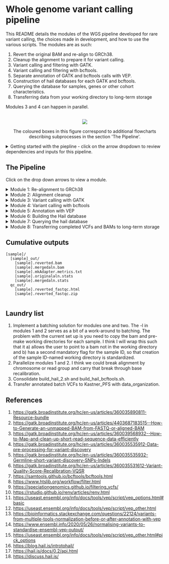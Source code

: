# Whole genome variant calling pipeline 

This README details the modules of the WGS pipeline developed for rare variant calling, the choices made in development, and how to use the various scripts. The modules are as such:
1. Revert the original BAM and re-align to GRCh38.
2. Cleanup the alignment to prepare it for variant calling.
3. Variant calling and filtering with GATK.
4. Variant calling and filtering with bcftools.
5. Separate annotation of GATK and bcftools calls with VEP.
6. Construction of hail databases for each GATK and bcftools.
7. Querying the database for samples, genes or other cohort characteristics.
8. Transferring data from your working directory to long-term storage 

Modules 3 and 4 can happen in parallel. 

<br />

<div align="center">
  <img src="https://github.com/user-attachments/assets/afd59b84-626c-4ffd-bb64-7e564739ec88"
">

The coloured boxes in this figure correspond to additional flowcharts describing subprocesses in the section 'The Pipeline'. 

</div>


<details> 

<summary>
Getting started with the piepline - click on the arrow dropdown to review dependencies and inputs for this pipeline. 
</summary>

## Dependencies

```
picard/3.2.0
bwa-mem/2 2.2.1
fastqc/0.12.1
samtools/1.19
GATK/4.6.0.0
bcftools/1.19
R
VEP/112
python3

python packages:
argparse
hail
pandas
time
datetime

```

**You will also need the dependencies managed by a renv that can be found here: https://github.com/Nadolina/WGS-renv.git.** If you plan to copy the pipeline to another location, please follow the recommendations in (10) to clone the renv. You would then also need to modify the path to the renv in the Rmd. If you are in the Kastner group and using the shared installation of the pipeline, you do not need to clone the renv as there is already a shared clone. 

If you so choose, you can install the R packages manually instead, but this does not guarantee versioning. You will need: 

```
ggplot2
vcfR
readr
tidyverse
data.table
dplyr
kableExtra
stringr
```


## Where do we start?

```
[sample]/
  [sample].bam
  [sample].bam.bai
  [sample].filtered.vcf.gz
  [sample].filtered.vcf.gz
  [sample].g.vcf.gz
  [sample].g.vcf.gz.tbi 
```

Most of our files come from NISC. We typically get three files of importance (the bam, and the two vcf.gz files), along with their indexes, which are usually necessary for performing downstreams analysis but can be recreated easily. Some people in our group use the gVCF or VCF for annotation and variant interpretation. Others perform their own variant calling (generating their own gVCF and VCF) from the BAM. The problem with the majority of our BAM files, is that they are aligned to GRCh37. This pipeline is an effort to re-align everything to GRCh38, which is a newer and more accurate reference genome. Additionally, the goal of this pipeline is to internally standardize variant calling workflows. _So, we need to start by extracting the sequence reads from the aligned BAM providied by NISC_.


## Inputs 

This pipeline is primarily run using a text file that contains the path to one original BAM file on each line. This list will be referred to as the batch. You can run individual BAMs through pre-process-pipeline.sh and alignment_cleanup.sh but a batch will be required from variant calling onwards. Here is an example snippet of one batch:

```
/data/Kastner_PFS/seq_data_storage/wgs_data/NISC_wgs_072023_dir/5915_dir/5915.bam
/data/Kastner_PFS/seq_data_storage/wgs_data/592/592.bam
/data/Kastner_PFS/seq_data_storage/wgs_data/NISC_wgs_072023_dir/5922/5922.bam
/data/Kastner_PFS/seq_data_storage/wgs_data/5924/5924.bam
```
You will also need to make sure the script is pointing to a directory containing the GRCh38 reference with decoys and alternate sequences (1). The necessary files are currently stored in /data/Kastner_PFS/references/HG38/. 

The original input to the pipeline was based on the user copying the BAMs of interest to their working directory in the prescribe format shown below. For legacy purpose, and more options for the user, I have decided to leave this functionality, even though I __strongly recommend__ just passing a textfile of paths pointing to the original BAMs. 

```
[sample]
  [sample].bam
  [sample].bai 
```


</details>

## The Pipeline 

Click on the drop down arrows to view a module. 

<details>
<summary>Module 1: Re-alignment to GRCh38</summary>

### Module 1: Re-alignment 

The process of extracting reads from an aligned BAM mostly adheres to the instructions in (2). This extracts the sequences, and removes alignment features, producing an unaligned BAM (uBAM). Then, we mark any adapters which may be artifacts from sequencing and can interfere with alignment. MarkIlluminaAdapters produces a new BAM with these demarcations, as well as a metrics file describing the adapters found, but for space, the demarcated BAM is deleted, and the metrics are retained. In the last step, I pipe the adapter-marked bam through SamToFastq, bwa-mem2 alignment to GRCh38 with decoys, and MergeBamAlignment to concatenate the unmapped reads back to the final bam. 

Samtools stats is run on both the original and final bam. Fastqc is run on the reverted bam to look at the quality of the sequence reads. 

<div align="center">
  <img src="https://github.com/user-attachments/assets/5df34f9f-9167-4ac3-8ec9-7742378c3a49">
</div>

```
batch --mem=[] --cpus-per-task=[] --gres=lscratch:[] pre-process-pipe.sh -b [original bam]
  OR
sbatch --mem=[] --cpus-per-task=[] --gres=lscratch:[] pre-process-pipe.sh -l [location]

  The -l [locations] option will look in the folder for anything that matches *.bam, so ensure the bam of interest is the only *.bam in the folder provided.

  -l pass the path to the directory containing the bam
  -b pass the original bam file 
```
<br />
The -l option was implemented as an earlier solution to batching, when the program still required that you copy BAM files to your work space in the format shown below. I left this option available for anyone who may prefer to use this format. Basically you would structure your working directory with one directory per sample, containing the original bam. Then, your batch file would contain a list of paths pointing to these sample folders in your working directory, one per line. 

```
[sample]
  [sample].bam
  [sample].bai
```

If you want to run a batch with either -l or -b, you will need to loop through the batch textfile. Alternatively, you can run the program without looping, with just one BAM at a time. 
```
while read location; do sbatch --mem=48g --cpus-per-task=8 --gres=lscratch:400  $SCRIPTS/pre-process-pipe.sh -l $location ; done < HC-batch-091324.txt
while read sample; do sbatch --mem=48g --cpus-per-task=8 --gres=lscratch:400  $SCRIPTS/pre-process-pipe.sh -b $sample ; done < HC-batch-091324.txt
```

It is on my to-do list to wrap these scripts such as to accept a batch list as input without requiring looping. 

</details>

<details>
<summary>Module 2: Alignment cleanup</summary>

### Module 2: Alignment cleanup 

This module follows instructions from GATK's pre-variant calling recommendations (4). Alignment cleanup involves marking duplicate read pairs and base quality score recalibration. Duplicate read pairs can arise from the same DNA fragments in sequencing, and unless marked variant callers may consider them as independent sequences, which would be inaccurate. Here we fully remove duplicate read pairs. 

Base recalibration models the base quality scores using prior knowledge of variant sites, to identify patterns of sequencing bias. The model is applied to the bam to correct these biases. GATK documentation then recommends running a second round of BQSR for quality assurance. The second model isn't applied, but instead we compare the models with CovariateAnalysis, which produces a pdf summary of the results. The documentation does not explain what the QC value is, but I assume it is to confirm that a the first model was adequate for correction and that a second would be of little benefit, or in fact introduce over-correction. 

<div align="center">
  <img src="https://github.com/user-attachments/assets/0cd58f81-0d37-46cc-a711-7d775abab496">
</div>

<br />

```
sbatch --mem=[] --cpus-per-task=[] --gres=lscratch:[] --time=days-hours:minutes:seconds alignment_cleanup.sh [arguments]

  -l location of sample working directory 
  -b merged bam alignment
  -o path to the original BAM 
  -r start script after markduplicates spark, no input just pass the flag; ie./ if your previous run fails but generated the *markdups_sort.bam correctly (OPTIONAL)
  -h help
```
Like with module 1, you can loop through a batch file or just run per usual with one bam or location. 

</details>

<details>
<summary>Module 3: Variant calling with GATK</summary>

### Module 3: Variant calling with GATK 

GATK variant calling mostly subscribes to the recommendations in GATK's documentation and tutorials (5). At this point, the pipeline becomes more parallelized. I generate Biowulf swarms to run HaplotypeCaller on each chromosome of each sample in parallel (A). I combine chromosome gVCFs produced by HaplotypeCaller across samples with GATK's CombineGVCFs, resulting in 24 gVCFs (B). Documentation recommends using GenomicsDB for this gVCF gathering step, but for ease of use I chose CombineGVCFs. The chromosome-combined gVCFs are then genotyped (C). 

After genotyping, we then need to filter the called variants. GATK has a program for this called Variant Quality Score Recalibration, which is akin to BQSR. Again using prior knowledge from curated datasets like dnsnp and 1000Genomes, and annotations in our VCF, VariantRecalibrator tries to model variant scores that are likely to be true variants. This model is data greedy, so we combine all the gentotyped CHRn-VCFs into a single VCF (D). Then we generate one VariantRecalibrator model for SNPs and another for indels (E,F), as recommended by GATK documentation (6). The models are applied back to the VCF to organize variants into tranches, effectively filtering them. The SNP model is applied first (G), and then the indel model (H), resulting in a fully variant quality score recalibrated VCF. 

<div align="center">
  <img src="https://github.com/user-attachments/assets/c7eea530-4b99-40a7-9576-b9506fbb4042">
</div>

<br />

```
sbatch --mem=[] --cpus-per-task=[] --gres=lscratch:[] variant_calling_GATK.sh -b [batchfile]

  -b This is a textfile of the IDs (assuming you are following the prescribed directory structure, and you have working directories named with their IDs only), with one ID on each line.
  -o This is a textfile of the original bam paths, assuming you have bams in locations other than the working directory and created this file for use in pre-process-pipe.sh. One path per line.
  -h help

```

The -b is comparable to -l in previous modules. The -o requires a textfile of paths pointing to the original BAMs for a given sample, which the program will parse to identify the files it requires. You do not need to loop through the textfile as with previous modules. 

</details>

<details>
<summary>Module 4: Variant calling with bcftools </summary>

### Module 4: Variant calling with bcftools

<img align="right" src="https://github.com/user-attachments/assets/d4e7ec8d-7904-4bd1-b688-49e314005de4">

Lierature suggests using two or more variant callers, because there are several highly accurate SNP and indel callers available, and concordance between multiple callers lends confidence to  calls. In addition to GATK, this workflow performs variant calling with bcftools (7). This module also starts with the base recalibrated BAMs from the batch. Using the swarm functionality again, we run bcftools mpileup per chromosome, across samples, producing 24 VCFs. These VCFs are annotated with known alleles frequencies from the 1000 Genomes project, because the --prior-freqs flag is used in the bcftools call command to improve calling performance. 

<br />

Unlike GATK, bcftools does not have a model to perform filtering. There are various approaches to filtering, but most tutorials and documentation recommend a hard-filtering approach. My approach was largely informed by the recommendations in (8,9). In nearly all the VCFs we have received from NISC, you can see the same set of hard filters have been applied to SNPs and indels. These are very common filtering parameters and values. 

  ![image](https://github.com/user-attachments/assets/52d42b91-a062-4e3f-a992-4e35288c556b)

I wanted to make our filtering workflow a little more adaptable. Instead of applying the same filtering thresholds to all of our batches, I aim to identify thresholds that are tailored to the batch, to try to mitigate changes and biases in the batch. I take a subset (1%) of SNPs and indels from each batch, and extract their variant metrics. I identify the extreme outlier values in the subset using just quantiles, and apply those back to the whole batch of variants as filtering thresholds. For SNPs, we use the following metrics: variant quality, depth and mapping quality Z-score (MQBZ). MQBZ looks at the differences in mapping quality at heterozygous sites, because significant differences at the ALT allele could indicate a false positive. For indels, quality and depth are also used, as well as IMF, which is the fraction of reads supporting an indel.  

In the example below, you can see the range of quality values varies between Batch 1 and 2, with Batch 1 exhibiting on average higher quality values. If we were apply the same quality filter to both batches, we would remove more variants in Batch 2 than 1, and there is an increased chance we are removing true variants. The motivation is to try to accomodate those metric variations between batches, to retain as many true variants as possible. While this does mean the filtering thresholds won't be standardize and this can complicate methods reporting a bit, I expect that metrics should hold relatively steady between batches and so thresholds should be similar. This approach is more of a contingency than anything. 

<div align="center">
  <img src="https://github.com/user-attachments/assets/62bd4413-f982-483e-96db-c898d5c36ae1">
</div>

<br />

Because this approach varies with each batch, I wanted to ensure we had QC outputs describing the thresholds identified. So, the filtering program produces a report on the subset statistics, in the form of an HTML file so it can be viewed in any browser. Below is an example of one of the figures in the HTML report. 

<br />

<div align="center">
  <img src="https://github.com/user-attachments/assets/5c433fa2-e04e-44f8-9749-027a0f671d5d">
</div>

<br />

```
sbatch --mem=[] --cpus-per-task=[] --gres=lscratch:[] bcftools.sh -b [batch files with sample IDs]

-b  the same batch file as passed to GATK, one sample ID/location per line 
```

<br />


</details>

<details>
<summary>Module 5: Annotation with VEP </summary>

### Module 5: Annotation with VEP

This VEP annotation (11) script simply accepts a VCF as input, which means it can be run on any VCF that you would like. The script will:
1. check for compression and indexing and perform both if needed
2. sort and normalize the VCF according to recommendations from ensembl and other users (13,14)
3. generates a swarm for to annotate chromosomes in parallel
4. performs VEP filtering on each chromosome

Annotations employed include:
* HGVS
* CADD
* gnomADg and gnomAD joint
* SpliceAI
* MaxEntScan
* REVEL
* AlphaMissense
* ClinVar
* GERP

I also flag the "picked" variant according to their impact ranking. Please refer to (15) for more information on the --pick_flag. In addition to this I have also added a "CANONICAL" flag, which will indicate with just a "YES" if a given variant falls within a canonical transcript (11). 

After annotation, I apply a very simple filter of 'gnomADg_AF_joint < 0.2 or not gnomADg_AF_joint'. So, we only retain variants that have a maximum joint (gnomAD exome and genome) allele frequency of 0.2, or if they do not have a joint AF at all, because absense from gnomAD may indicate the variant is rare. I also apply --only_matched, which will only retain consequence blocks that pass the prescribed filters, if a variant has more than one block. This is more useful if a variant has multiple recorded consequences, i.e./ "intron_variant&non_coding_transcript_variant" and "upstream_gene_variant", and one of your filters is to retain only intron variants. Then, the --only_matched would remove the upstream_gene_variant block. Allelic frequenices for a given variant do not change between blocks, so this does not really apply but I have included it nonetheless. 

After annotation and filtering you will have a *vcf and *filtered.vcf for each chromosome for a batch of samples. 

This VEP script just takes a VCF as input, so it can be applied to one or more samples from any variant caller. I pass batch VCFs from both GATK and bcftools to run-VEP.sh. VEP does not have sophisticated threading, parallelization or lscratch space usage, so I recommend only allocating 10-15g of memory across the biowulf default of 2 threads. 

```
sbatch --mem=[] --cpus-per-task=[] run-VEP.sh -v [VCF]

  -v VCF
  -h help
```

</details>

<details>
<summary>Module 6: Building the Hail database </summary>

### Module 6: Building the Hail database 

Hail is a database software designed specifically for managing genomic data, because standard dataframe options like SQL are not as sophisticated for this work (16). 1000 genomes, gnomAD and the UK Biobank among other large consortia employ Hail. Users can import a multi-sample VCF into Hail and construct a matrixtable, which can represent varying numbers of records and identifiers. Hail has extensive functionality for querying VCF data, aggregating statistics and performing annotation. 

Even though the MatrixTable can accomodate much larger quanities of data than we store in the Kastner lab, I chose to split the database into four groups of chromosomes: chr1-4, chr5-10, chr11-17 and chr18-22,X,Y. This was mostly to improve the speed for querying the database for a gene, although it does not improve the speed of a sample query. In querying for either genes or samples, the isolation of that specific gene or sample(s) is fairly quick. The resulting query is temporarily stored as a new matrix table. However, I add more annotations (pLI, LOEUF, mis-Z-score, bcftools calls, etc.) to the query, and also perform some reformating for easier filtering when the output TSV is view in excel. 

Batch VCFs need to be modified before building these four hail databases. To perform these modifications, I have written build_hail_2.sh and build_hail_bcftools.sh. These are a little redundant, and will be consolidated at some point, per my laundry list. I only wrote them separately because the naming scheme for bcftools files and bcftools annotations are different from GATK. The scripts:
1. accept a list of folders containing batch annotated VCF files
2. merge chromosomes across batches annotated VCFs (i.e./ 1 with 1, 2 with 2, etc.)
3. convert consequence blocks into a Hail compatible format (bcftools csq-split pluggin)
4. remove unnecessary annotations (mostly from variant calling)
5. concatenate formatted chromosome VCFs into the four prescribed sub-database VCFs

The script will submit three series of swarm commands, one to perform any necessary compression and indexing, then to perform the CSQ-splitting and the last for the concatenation. The result will be a folder, named buildhail_[rundate] for build_hail_2.sh (for annotated GATK calls) or buildhail_bcftools_[rundate]. Both will contain:

    chr1.split.vcf.gz
    chr1.split.vcf.gz.csi
    chr2.split.vcf.gz
    chr2.split.vcf.gz.csi
    ...
    chrN.split.vcf.gz
    chrN.split.vcf.gz.csi 
    db1.concat.[rundate].vcf.gz
    db2.concat.[rundate].vcf.gz
    db3.concat.[rundate].vcf.gz
    db4.concat.[rundate].vcf.gz 

```
sbatch [OPTIONS] build_hail_2.sh [batch annotation folder 1] [batch annotation folder 2] ... [batch annotation folder n]

Example using prescribed pipeline folders:
  * running from my wgs working directory

sbatch --mem=10g -c 6 --gres=lscratch:200 --time=04:00:00 /data/Kastner_PFS/scripts/pipelines/WGS_Kastner_lab/build_hail_2.sh \
  filtered_VCFs_011425_2/indel.SNP.recalibrated_99.9.011425-VEP-VCFs \
  filtered_VCFs_011425/indel.SNP.recalibrated_99.9.011425-VEP-VCFs \
  filtered_VCFs_012525/indel.SNP.recalibrated_99.9.012525-VEP-VCFs \
  filtered_VCFs_110824/indel.SNP.recalibrated_99.9.110824-VEP-VCFs

You can pass as many folders of annotated VCFs as you'd like. 
```

__NOTE__ that these "db" VCFs are not the final database. But, they are the final VCF from which the four hail databases are constructed. To construct the Hail databases, you must: 
1. Make a new directory in /data/Kastner_PFS/WGS/cohort_db of the name version_[rundate]. You can see version_031925 as an example. In that example you will see the 4 VCFs as well as 4 folders with the same name but a '.mt' suffix instead of '.vcf.gz'. These are the matrix tables (sub-databases) constructed from the four VCFs.
2. Move the VCFs to your new directory.
3. Assuming the batches you passed to build_hail_2.sh and build_hail_bcftools.sh have not been included in previous versions of the database, merge the previous versions' VCFs with yours. Once merged, you will have your four cohort representive VCFs from which you can finally build your matrix tables. For example:

```
bcftools merge -m none -Oz -o [merged VCF] db1.concat.031725.vcf.gz db1.concat.[rundate].vcf.gz
bcftools merge -m none -Oz -o [newname] db2.concat.031725.vcf.gz db2.concat.[rundate].vcf.gz
etc.
```
  
4. Start an sinteractive session and allocation at least 40g of memory and 16 cores.
5. Load the hail module and start an interactive python session.

```
module load hail
ipython
```
6. Import and initiate hail with memory.

```
import hail as hl
hl.init(spark_conf={'spark.driver.memory': '25g'})
```
7. For each of the four VCFs, perform the following command to import the VCF and save it into a matrix table. 

```
hl.import_vcf('[merged VCF]',force_bgz=True,reference_genome='GRCh38',array_elements_required=False).write('db1.concat.[rundate].mt',overwrite=True)
```
8. repeat for bcftools VCFs in a different folder in cohort_db, called something like 'bcftools_rundate'.
9. I unfortunately have the python hail query scripts (hail-gene-query.py and hail-sample-query.py) hard-coded with these database names, so edit them with the new matrix table file paths here:

   ![image](https://github.com/user-attachments/assets/2d0ff666-00df-4b08-9762-3fda759888ff)

Use 'quit()' to exit the interactive python session. 

At this point you should have eight matrix tables (between GATK and bcftools) ready for use independently or with the query scripts provided! 

</details>

<details>
<summary>Module 7: Querying the hail database</summary>

### Module 7: Querying the Hail database 

Hail has extensive functionality for querying matrix tables containing genomic data. I have coded two python programs for sample and gene querying, but I strongly encourage you to review their interactive python documentation (17). The programs are hail-gene-query.py and hail-sample-query.py, which are located in /data/Kastner_PFS/scripts/pipelines/WGS_Kastner_Lab. I also recommend consulting their forum for any questions you may have; there is a very active community of users and Hail engineers troubleshooting a variety of problems on the forum (18). 

Hail-gene-query.py will collect any variants in the gene of interest, and aggregate a list of heterozygous and alt-homozygous samples as called by GATK and/or bcftools. The script adds some further annotation, and reformats the Hail table into a pandas dataframe that can be easily exported to a TSV with a name 'hail-[GENE SYMBOL]-[DATE].tsv'. This should only take a few minutes to collect. 

The second script is hail-sample-query.py. __NOTE__ that this sample query only outputs 'MODERATE' and 'HIGH' impact variants, per VEP's classification. This output can be quite substantial, and so I chose to apply this preliminary filtering. This adds the same annotations, and will again aggregate across samples at each variant site to list the heterozygous and alt-homozygous samples called by GATK and/or bcftools. This will of course be limited to just the samples you pass. You can pass multiple samples to the program as a space-delimited list. Since the script will go through each sub-database, as opposed to just one for a specific gene, this program does take a bit more time. 

I wanted to implement a way to further filter the hail-sample-query.py outputs. So, I coded an additional parameter -n (--n_non_ref), which allows the user to tell the program to only retain variants where the sum of non-reference genoetypes between the prescribed samples is equal to or greater than a given number. For example, if you have a trio, with a known effected parent and patient, you could pass -n 2, so that you only look at sites where at least two of the three samples contain alternate genotypes. You need to pass a minimum of -n 1. 

```
module load hail

python3-hail hail-gene-query.py -g [GENE SYMBOL, i.e/MEFV]

python3-hail hail-samply-query.py -s [SAMPLE ID 1] [SAMPLE ID 2] ... [SAMPLE ID N] -n [number of non-ref genotypes]
ex.  python3-hail hail-samply-query.py -s 1122 1123 1124 -n 2

```

</details>

<details>
<summary>Module 8: Transferring completed VCFs and BAMs to long-term storage</summary>
  
### Module 8: Transferring completed VCFs and BAMs to long-term storage 

Storing our re-aligned samples and variants is an essential final step in this workflow. All data from modules 1-5 should be in your working directory (i.e: /data/[USERNAME]/working_dir/). Some of the files you produced need to be retained. See the table below for a list of retained files and their storage destination. 

| File | Destination | Path |
|------|-------------|------|
|[SAMPLE]_bqsr_1.bam | ketu | /mnt/[USERNAME]/ketu_labs/Kastner/WGS/[YEAR ORIGINAL DATA PRODUCED]/[SAMPLE] |
|original BAM | ketu | /mnt/[USERNAME]/ketu_labs/Kastner/WGS/[YEAR ORIGINAL DATA PRODUCED]/[SAMPLE] |
| sample GATK VCF (unannotated) | biowulf | /data/Kastner_PFS/WGS/[YEAR ORIGINAL DATA PRODUCED]/[SAMPLE] |
| sample bcftools VCF (unannotated) | biowulf | /data/Kastner_PFS/WGS/[YEAR ORIGINAL DATA PRODUCED]/[SAMPLE] |
| original VCFs | biowulf | /data/Kastner_PFS/WGS/[YEAR ORIGINAL DATA PRODUCED]/[SAMPLE] |

To perform these transfers for a given batch use data_organization.sh. You must pass the batch-[DATE].txt file, and you can optionally pass the __unannotated__ batch GATK and bcftools VCFs. The tool will run if you pass just the batch text file, or the batch file and just one of the batch VCFs. It will generate appropriate outputs from whatever files are provded. I use bcftools view with the -s flag to extract a sample VCF from a given batch VCF. The program produces 1) a globus transfer file with the naming scheme globus-transfer-[CURRENT DATE]-[BATCH NAME].txt, 2) a swarm file with the name vcf_transfer_[BATCH NAME].swarm, and 3) a text file named orig_vcf_transfer_[DATE]-[BATCHNAME].txt. To avoid data loss, I do not initite these transfers from within the program. Instead, I __strongly encourage__ the user to review all three transfer files for errors before manually submitting them. Run the program and initiate the subsequent transfers as below: 

```

sbatch [parameters] globus_transfer.sh -o [batch] -g [GATK VCF (unannotated)] -b [bcftools VCF (unannotated)]

-o batch file of paths to original bams 
-g gatk batch VCF
-b bcftools batch VCF
-h help

```

Use the globus endpoint search to find the globus origin and destination IDs for biowulf and ketu. The origin endpoint ID (biowulf) should be e2620047-6d04-11e5-ba46-22000b92c6ec. Use the flag --dry-run to print globus submission output, as an additional check before actually submitting. Remove the flag to actually submitt the transfer. 

Submit the swarm to transfer new and original sample VCFs from your working director to Kastner_PFS. I use the -b flag to group a few bcftools view commands onto the same swarm job, because a single command is very quick, and grouping commands allows for more efficient use of resources. 

```

globus endpoint search NIH
globus endpoint search nhgrishell02
globus transfer --no-verify-checksum --batch globus-transfer-${rundate}-${batch_prefix}.txt {origin endpoint globus ID} {destination endpoint globus ID} --dry-run

swarm --module bcftools -b 3 vcf_transfer_${batch_prefix}.swarm

```
The final file, the text file, contains just a series of mv commands. These commands will take the original VCFs for a given sample and move them into their prescribed directory (i.e:/data/Kastner_PFS/WGS/[YEAR OF ORIGN]/[SAMPLE]). These VCFs are mostly stored in seq_data_storage, but some are stored elsewhere, so in an effort to consolidate everything in one directory with consistent naming, we are performing these moves. The mv command is very fast, so if you want to make this txt into a swarm file you can, but I recommend just running them through a loop; it will take just a few seconds. 

```
while read command; do ${command} ; done < [TEXT FILE]
```

I plan to add another module to this progran to move the __annotated__ batch VCFs to their destination in /data/Kastner_PFS/WGS/cohort_db/batch_VCFs/. 

</details>

## Cumulative outputs

```
[sample]/
  [sample]_out/
    [sample].reverted.bam
    [sample].mergedaln.bam
    [sample].mkAdapter.metrics.txt
    [sample].originalaln.stats
    [sample].mergedaln.stats
  qc_out/
    [sample].reverted_fastqc.html
    [sample].reverted_fastqc.zip
    
```

## Laundry list 

1. Implement a batching solution for modules one and two. The -l in modules 1 and 2 serves as a bit of a work-around to batching. The problem with the current set up is you need to copy the bam and pre-make working directories for each sample. I think I will wrap this such that it a) allows the user to point to a bam not in the working directory and b) has a second mandatory flag for the sample ID, so that creation of the sample ID-named working directory is standardized. 
2. Parallelize modules 1 and 2. I think we could break alignment by chromosome or read group and carry that break through base recalibration.
3. Consolidate build_hail_2.sh and build_hail_bcftools.sh.
4. Transfer annotated batch VCFs to Kastner_PFS with data_organization. 

## References 

1. https://gatk.broadinstitute.org/hc/en-us/articles/360035890811-Resource-bundle
2. https://gatk.broadinstitute.org/hc/en-us/articles/4403687183515--How-to-Generate-an-unmapped-BAM-from-FASTQ-or-aligned-BAM
3. https://gatk.broadinstitute.org/hc/en-us/articles/360039568932--How-to-Map-and-clean-up-short-read-sequence-data-efficiently
4. https://gatk.broadinstitute.org/hc/en-us/articles/360035535912-Data-pre-processing-for-variant-discovery
5. https://gatk.broadinstitute.org/hc/en-us/articles/360035535932-Germline-short-variant-discovery-SNPs-Indels
6. https://gatk.broadinstitute.org/hc/en-us/articles/360035531612-Variant-Quality-Score-Recalibration-VQSR
7. https://samtools.github.io/bcftools/bcftools.html
8. https://www.htslib.org/workflow/filter.html
9. https://speciationgenomics.github.io/filtering_vcfs/
10. https://rstudio.github.io/renv/articles/renv.html
11. https://useast.ensembl.org/info/docs/tools/vep/script/vep_options.html#basic
12. https://useast.ensembl.org/info/docs/tools/vep/script/vep_other.html
13. https://bioinformatics.stackexchange.com/questions/22124/variants-from-multiple-tools-normalization-before-or-after-annotation-with-vep
14. https://www.ensembl.info/2020/05/26/normalising-variants-to-standardise-ensembl-vep-output/
15. https://useast.ensembl.org/info/docs/tools/vep/script/vep_other.html#pick_options
16. https://blog.hail.is/introtohail/
17. https://hail.is/docs/0.2/api.html
18. https://discuss.hail.is/


